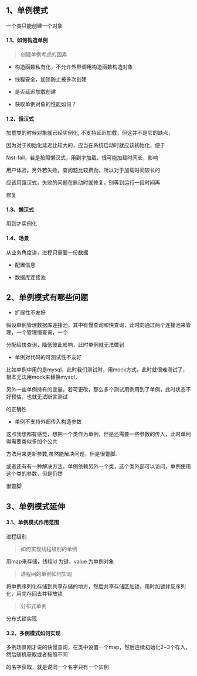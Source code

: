 


<h2 id='1'> 1、单例模式 </h2>

一个类只能创建一个对象

<h4 id='1.1'> 1.1、如何构造单例 </h4>

> 创建单例考虑的因素


- 构造函数私有化，不允许外界调用构造函数构造对象

- 线程安全，加锁防止被多次创建

- 是否延迟加载创建

- 获取单例对象的性能如何？


<h4 id='1.2'> 1.2、饿汉式 </h4>

加载类的时候对象就已经实例化, 不支持延迟加载，但这并不是它的缺点，

因为对于初始化延迟比较大的，应当在系统启动时就应该初始化，便于

fast-fail，若是按照懒汉式，用到才加载，很可能加载时间长，影响

用户体验。另外若失败，查问题比较费劲，所以对于加载时间较长的

应该用饿汉式，失败的问题在启动时就修复，别等到运行一段时间再

修复

<h4 id='1.3'> 1.3、懒汉式 </h4>

用到才实例化

<h4 id='1.4'> 1.4、场景 </h4>

从业务角度讲，进程只需要一份数据

- 配置信息

- 数据库连接池

<h2 id='2'> 2、单例模式有哪些问题 </h2>

- 扩展性不友好

假设单例管理数据库连接池，其中有慢查询和快查询，此时向通过两个连接池来管理，一个管理慢查询，一个

分配给快查询，降低彼此影响，此时单例就无法做到

- 单例对代码的可测试性不友好

比如单例中用的是mysql，此时我们测试时，用mock方式，此时就很难测试了，根本无法用mock来替换mysql，

另外一些单例持有的变量，若可更改，那么多个测试用例用到了单例，此时状态不好预估，也就无法断言测试

的正确性

- 单例不支持外部传入构造参数

这点我想都有感觉，想把一个类作为单例，但是还需要一些参数的传入，此时单例得需要类似多加个公共

方法用来更新参数,虽然能解决问题，但是很蹩脚.

或者还有有一种解决方法，单例依赖另外一个类，这个类外部可以访问，单例使用这个类的参数，但是仍然

很蹩脚


<h2 id='3'> 3、单例模式延伸 </h2>

<h4 id='3.1'> 3.1、单例模式作用范围 </h4>

进程级别

> 如何实现线程级别的单例

用map来存储，线程id 为键，value 为单例对象

> 进程间的单例如何实现

将单例序列化存储到共享存储的地方，然后共享存储区加锁，用时加锁并反序列化，用完存回去并释放锁

> 分布式单例

分布式锁实现


<h4 id='3.2'> 3.2、多例模式如何实现 </h4>

多例场景刚才说的快慢查询，在类中设置一个map，然后连续初始化2~3个存入，然后随机获取或者按照不同

的名字获取，就是说同一个名字只有一个实例
